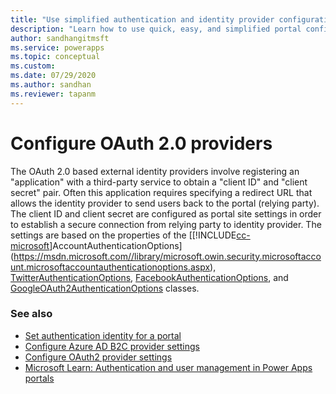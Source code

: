 ```yaml
---
title: "Use simplified authentication and identity provider configuration (Preview) | MicrosoftDocs"
description: "Learn how to use quick, easy, and simplified portal configuration for authentication."
author: sandhangitmsft
ms.service: powerapps
ms.topic: conceptual
ms.custom: 
ms.date: 07/29/2020
ms.author: sandhan
ms.reviewer: tapanm
---
```


# Configure OAuth 2.0 providers

The OAuth 2.0 based external identity providers involve registering an "application" with a third-party service to obtain a "client ID" and "client secret" pair. Often this application requires specifying a redirect URL that allows the identity provider to send users back to the portal (relying party). The client ID and client secret are configured as portal site settings in order to establish a secure connection from relying party to identity provider. The settings are based on the properties of the [[!INCLUDE[cc-microsoft](../../../includes/cc-microsoft.md)]AccountAuthenticationOptions](https://msdn.microsoft.com//library/microsoft.owin.security.microsoftaccount.microsoftaccountauthenticationoptions.aspx), [TwitterAuthenticationOptions](https://msdn.microsoft.com//library/microsoft.owin.security.twitter.twitterauthenticationoptions.aspx), [FacebookAuthenticationOptions](https://msdn.microsoft.com//library/microsoft.owin.security.facebook.facebookauthenticationoptions.aspx), and [GoogleOAuth2AuthenticationOptions](https://msdn.microsoft.com//library/microsoft.owin.security.google.googleoauth2authenticationoptions.aspx) classes.  

### See also

- [Set authentication identity for a portal](set-authentication-identity.md)
- [Configure Azure AD B2C provider settings](azure-ad-b2c.md)
- [Configure OAuth2 provider settings](configure-oauth2-settings.md)
- [Microsoft Learn: Authentication and user management in Power Apps portals](https://docs.microsoft.com/learn/modules/authentication-user-management/)
